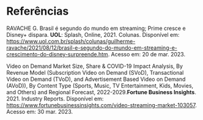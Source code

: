 # Referências

RAVACHE G. Brasil é segundo do mundo em streaming; Prime cresce e Disney+ dispara. **UOL**: Splash, Online, 2021. Colunas. Disponível em: https://www.uol.com.br/splash/colunas/guilherme-ravache/2021/08/12/brasil-e-segundo-do-mundo-em-streaming-e-crescimento-do-disney-surpreende.htm. Acesso em: 20 de mar. 2023.

Video on Demand Market Size, Share & COVID-19 Impact Analysis, By Revenue Model (Subscription Video on Demand (SVoD), Transactional Video on Demand (TVoD), and Advertisement Based Video on Demand (AVoD)), By Content Type (Sports, Music, TV Entertainment, Kids, Movies, and Others) and Regional Forecast, 2022-2029.**Fortune Business Insights**. 2021. Industry Reports. Disponível em: https://www.fortunebusinessinsights.com/video-streaming-market-103057. Acesso em: 30 mar. 2023.
